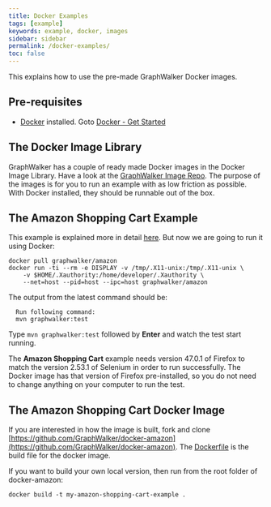 ```yaml
---
title: Docker Examples
tags: [example]
keywords: example, docker, images
sidebar: sidebar
permalink: /docker-examples/
toc: false
---
```



This explains how to use the pre-made GraphWalker Docker images.

## Pre-requisites

* [Docker](https://www.docker.com/) installed. Goto [Docker - Get Started](https://docs.docker.com/get-started/)

## The Docker Image Library

GraphWalker has a couple of ready made Docker images in the Docker Image Library. Have a look at the [GraphWalker Image Repo](https://hub.docker.com/r/graphwalker/). The purpose of the images is for you to run an example with as low friction as possible. With Docker installed, they should be runnable out of the box.

## The Amazon Shopping Cart Example

This example is explained more in detail [here](http://graphwalker.github.io/amazonShoppingCart/). But now we are going to run it using Docker:

```
docker pull graphwalker/amazon
docker run -ti --rm -e DISPLAY -v /tmp/.X11-unix:/tmp/.X11-unix \
    -v $HOME/.Xauthority:/home/developer/.Xauthority \
    --net=host --pid=host --ipc=host graphwalker/amazon
```

The output from the latest command should be:

```
  Run following command:
  mvn graphwalker:test
```

Type `mvn graphwalker:test` followed by **Enter** and watch the test start running.

The **Amazon Shopping Cart** example needs version 47.0.1 of Firefox to match the version 2.53.1 of Selenium in order to run successfully. The Docker image has that version of Firefox pre-installed, so you do not need to change anything on your computer to run the test.

## The Amazon Shopping Cart Docker Image

If you are interested in how the image is built, fork and clone [https://github.com/GraphWalker/docker-amazon](https://github.com/GraphWalker/docker-amazon). The [Dockerfile](https://github.com/GraphWalker/docker-amazon/blob/master/Dockerfile) is the build file for the docker image.

If you want to build your own local version, then run from the root folder of docker-amazon:

```
docker build -t my-amazon-shopping-cart-example .
```

